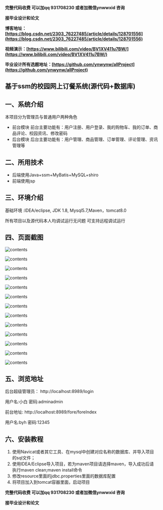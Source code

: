 **完整代码收费  可以加qq 931708230 或者加微信ynwwxid 咨询**

**接毕业设计和论文**

**博客地址：[https://blog.csdn.net/2303_76227485/article/details/128701556](https://blog.csdn.net/2303_76227485/article/details/128701556)**

**视频演示：[https://www.bilibili.com/video/BV1XV411u7BW/](https://www.bilibili.com/video/BV1XV411u7BW/)**

**毕业设计所有选题地址：[https://github.com/ynwynw/allProject](https://github.com/ynwynw/allProject)**

## 基于ssm的校园网上订餐系统(源代码+数据库)

## 一、系统介绍

本项目分为管理员与普通用户两种角色

- 前台模块
  前台主要功能有：用户注册、用户登录、我的购物车、我的订单、商品评论、校园资讯、修改密码
- 后台模块
  后台主要功能有：用户管理、商品管理、订单管理、评论管理、资讯管理等


## 二、所用技术

- 后端使用Java+ssm+MyBatis+MySQL+shiro
- 前端使用jsp


## 三、环境介绍

基础环境 :IDEA/eclipse, JDK 1.8, Mysql5.7,Maven，tomcat8.0

所有项目以及源代码本人均调试运行无问题 可支持远程调试运行

## 四、页面截图



![contents](./picture/picture1.png)

![contents](./picture/picture2.png)

![contents](./picture/picture3.png)

![contents](./picture/picture4.png)

![contents](./picture/picture5.png)

![contents](./picture/picture6.png)

![contents](./picture/picture7.png)

![contents](./picture/picture8.png)

![contents](./picture/picture9.png)

![contents](./picture/picture10.png)

![contents](./picture/picture11.png)

![contents](./picture/picture12.png)

![contents](./picture/picture13.png)


## 五、浏览地址

后台超级管理员：
http://localhost:8989/login

用户名:小白    密码:adminadmin

前台地址:
http://localhost:8989/fore/foreIndex

用户名:byh   密码:12345

## 六、安装教程

1. 使用Navicat或者其它工具、在mysql中创建对应名称的数据库、并导入项目的sql文件；
2. 使用IDEA/Eclipse导入项目，若为maven项目请选择maven，导入成功后请执行maven clean;maven install命令
3. 修改resource里面的jdbc.properties里面的数据库配置
4. 将项目加入到tomcat容器里面，启动项目 

**完整代码收费  可以加qq 931708230 或者加微信ynwwxid 咨询**

**接毕业设计和论文**
